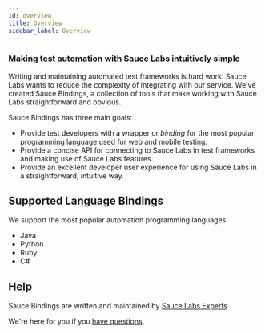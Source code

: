 ```yaml
---
id: overview
title: Overview
sidebar_label: Overview
---
```

### Making test automation with Sauce Labs intuitively simple

Writing and maintaining automated test frameworks is hard work. 
Sauce Labs wants to reduce the complexity of integrating with our service. 
We've created Sauce Bindings, a collection of tools that make working with Sauce Labs straightforward and obvious. 

Sauce Bindings has three main goals:

-   Provide test developers with a wrapper or _binding_ for the most popular programming language used for web and mobile testing.
-   Provide a concise API for connecting to Sauce Labs in test frameworks and making use of Sauce Labs features.
-   Provide an excellent developer user experience for using Sauce Labs in a straightforward, intuitive way.

## Supported Language Bindings

We support the most popular automation programming languages:

-   Java
-   Python
-   Ruby
-   C#

## Help
Sauce Bindings are written and maintained by [Sauce Labs Experts](https://saucelabs.com/our-experts)

We're here for you if you [have questions](mailto:techserv@saucelabs.com).
